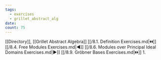 ```yaml
---
tags:
  - exercises
  - grillet_abstract_alg
date:
count: 75
---
```

[[Directory]], [[Grillet Abstract Algebra]]
[[/8.1. Definition Exercises.md|🞀🞀]] [[/8.4. Free Modules Exercises.md|◀]] [[/8.6. Modules over Principal Ideal Domains Exercises.md|▶]] [[/8.9. Gröbner Bases Exercises.md|🞂🞂]]
1. 